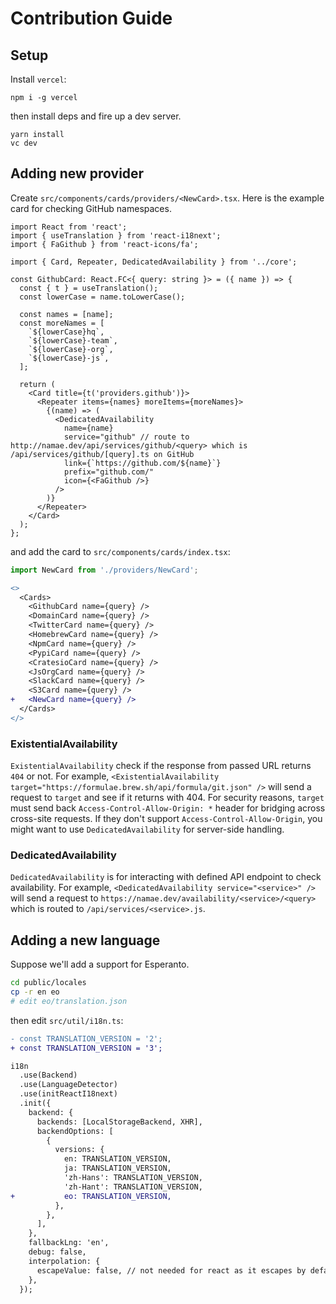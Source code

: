 # Contribution Guide

## Setup

Install `vercel`:

```
npm i -g vercel
```

then install deps and fire up a dev server.

```
yarn install
vc dev
```

## Adding new provider

Create `src/components/cards/providers/<NewCard>.tsx`. Here is the example card for checking GitHub namespaces.

```tsx
import React from 'react';
import { useTranslation } from 'react-i18next';
import { FaGithub } from 'react-icons/fa';

import { Card, Repeater, DedicatedAvailability } from '../core';

const GithubCard: React.FC<{ query: string }> = ({ name }) => {
  const { t } = useTranslation();
  const lowerCase = name.toLowerCase();

  const names = [name];
  const moreNames = [
    `${lowerCase}hq`,
    `${lowerCase}-team`,
    `${lowerCase}-org`,
    `${lowerCase}-js`,
  ];

  return (
    <Card title={t('providers.github')}>
      <Repeater items={names} moreItems={moreNames}>
        {(name) => (
          <DedicatedAvailability
            name={name}
            service="github" // route to http://namae.dev/api/services/github/<query> which is /api/services/github/[query].ts on GitHub
            link={`https://github.com/${name}`}
            prefix="github.com/"
            icon={<FaGithub />}
          />
        )}
      </Repeater>
    </Card>
  );
};
```

and add the card to `src/components/cards/index.tsx`:

```jsx
import NewCard from './providers/NewCard';
```

```patch
<>
  <Cards>
    <GithubCard name={query} />
    <DomainCard name={query} />
    <TwitterCard name={query} />
    <HomebrewCard name={query} />
    <NpmCard name={query} />
    <PypiCard name={query} />
    <CratesioCard name={query} />
    <JsOrgCard name={query} />
    <SlackCard name={query} />
    <S3Card name={query} />
+   <NewCard name={query} />
  </Cards>
</>
```

### ExistentialAvailability

`ExistentialAvailability` check if the response from passed URL returns `404` or not.
For example, `<ExistentialAvailability target="https://formulae.brew.sh/api/formula/git.json" />` will send a request to `target` and see if it returns with 404. For security reasons, `target` must send back `Access-Control-Allow-Origin: *` header for bridging across cross-site requests. If they don't support `Access-Control-Allow-Origin`, you might want to use `DedicatedAvailability` for server-side handling.

### DedicatedAvailability

`DedicatedAvailability` is for interacting with defined API endpoint to check availability.
For example, `<DedicatedAvailability service="<service>" />` will send a request to `https://namae.dev/availability/<service>/<query>` which is routed to `/api/services/<service>.js`.

## Adding a new language

Suppose we'll add a support for Esperanto.

```bash
cd public/locales
cp -r en eo
# edit eo/translation.json
```

then edit `src/util/i18n.ts`:

```patch
- const TRANSLATION_VERSION = '2';
+ const TRANSLATION_VERSION = '3';

i18n
  .use(Backend)
  .use(LanguageDetector)
  .use(initReactI18next)
  .init({
    backend: {
      backends: [LocalStorageBackend, XHR],
      backendOptions: [
        {
          versions: {
            en: TRANSLATION_VERSION,
            ja: TRANSLATION_VERSION,
            'zh-Hans': TRANSLATION_VERSION,
            'zh-Hant': TRANSLATION_VERSION,
+           eo: TRANSLATION_VERSION,
          },
        },
      ],
    },
    fallbackLng: 'en',
    debug: false,
    interpolation: {
      escapeValue: false, // not needed for react as it escapes by default
    },
  });
```
